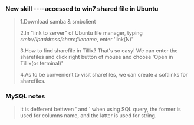 ### New skill ----accessed to win7 shared file in Ubuntu

> 1.Download samba & smbclient
>
> 2.In "link to server" of Ubuntu file manager, typing *smb://ipaddress/sharefilename*, enter 'link(N)'
>
> 3.How to find sharefile in Tillix? That's so easy! We can enter the sharefiles and  click right button of mouse and choose 'Open in Tillix(or terminal)'
>
> 4.As to be convenient to visit sharefiles, we can create a softlinks for sharefiles.



### MySQL notes

> It is defferent bettwen ' and ` when using SQL query, the former is used for columns name, and the latter is used for string.